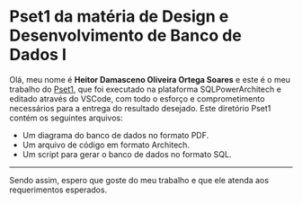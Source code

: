 # Pset1 da matéria de Design e Desenvolvimento de Banco de Dados I

Olá, meu nome é **Heitor Damasceno Oliveira Ortega Soares** e este é o meu trabalho do [Pset1](https://github.com/troiano05/uvv_bd1_cc1md/tree/pset1), que foi executado na plataforma SQLPowerArchitech e editado através do VSCode, com todo o esforço e comprometimento necessários para a entrega do resultado desejado. Este diretório Pset1 contém os seguintes arquivos:

* Um diagrama do banco de dados no formato PDF.
* Um arquivo de código em formato Architech.
* Um script para gerar o banco de dados no formato SQL.

---
Sendo assim, espero que goste do meu trabalho e que ele atenda aos requerimentos esperados.
